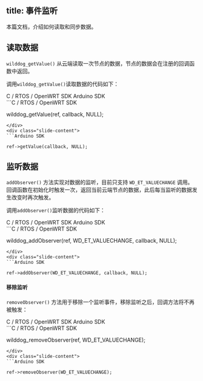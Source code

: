 
title:  事件监听
---
本篇文档，介绍如何读取和同步数据。


## 读取数据
`wilddog_getValue()` 从云端读取一次节点的数据，节点的数据会在注册的回调函数中返回。

调用`wilddog_getValue()`读取数据的代码如下：

<div class="slide">
<div class='slide-title'>
  <span class="slide-tab tab-current">C / RTOS / OpenWRT SDK</span>
  <span class="slide-tab">Arduino SDK</span>
</div>
<div class="slide-content slide-content-show">
```C / RTOS / OpenWRT SDK

wilddog_getValue(ref, callback, NULL);

```
</div>
<div class="slide-content">
```Arduino SDK

ref->getValue(callback, NULL);

```
</div>
</div>

## 监听数据

`addObserver()` 方法实现对数据的监听，目前只支持 `WD_ET_VALUECHANGE` 调用。回调函数在初始化时触发一次，返回当前云端节点的数据，此后每当监听的数据发生改变时再次触发。


调用`addObserver()`监听数据的代码如下：
<div class="slide">
<div class='slide-title'>
  <span class="slide-tab tab-current">C / RTOS / OpenWRT SDK</span>
  <span class="slide-tab">Arduino SDK</span>
</div>
<div class="slide-content slide-content-show">
```C / RTOS / OpenWRT SDK

wilddog_addObserver(ref, WD_ET_VALUECHANGE, callback, NULL);

```
</div>
<div class="slide-content">
```Arduino SDK

ref->addObserver(WD_ET_VALUECHANGE, callback, NULL);

```
</div>
</div>

#### 移除监听

`removeObserver()` 方法用于移除一个监听事件，移除监听之后，回调方法将不再被触发：

<div class="slide">
<div class='slide-title'>
  <span class="slide-tab tab-current">C / RTOS / OpenWRT SDK</span>
  <span class="slide-tab">Arduino SDK</span>
</div>
<div class="slide-content slide-content-show">
```C / RTOS / OpenWRT SDK

wilddog_removeObserver(ref, WD_ET_VALUECHANGE);

```
</div>
<div class="slide-content">
```Arduino SDK

ref->removeObserver(WD_ET_VALUECHANGE);

```
</div>
</div>
